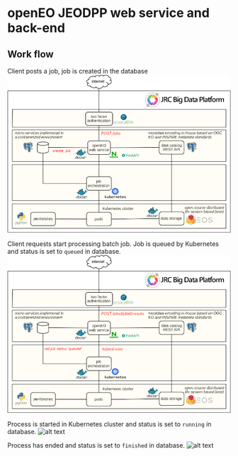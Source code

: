 # openEO JEODPP web service and back-end

## Work flow

Client posts a job, job is created in the database
![alt text](figures/post_jobs.png "POST /jobs")


Client requests start processing batch job. Job is queued by Kubernetes and status is set to `queued` in database.
![alt text](figures/post_jobs_jobid_results.png "POST /jobs/{jobid}/restults")

Process is started in Kubernetes cluster and status is set to `running` in database.
![alt text](figures/figures/start_process.png "job running")

Process has ended and status is set to `finished` in database.
![alt text](figures/figures/end_process.png "job finished")

